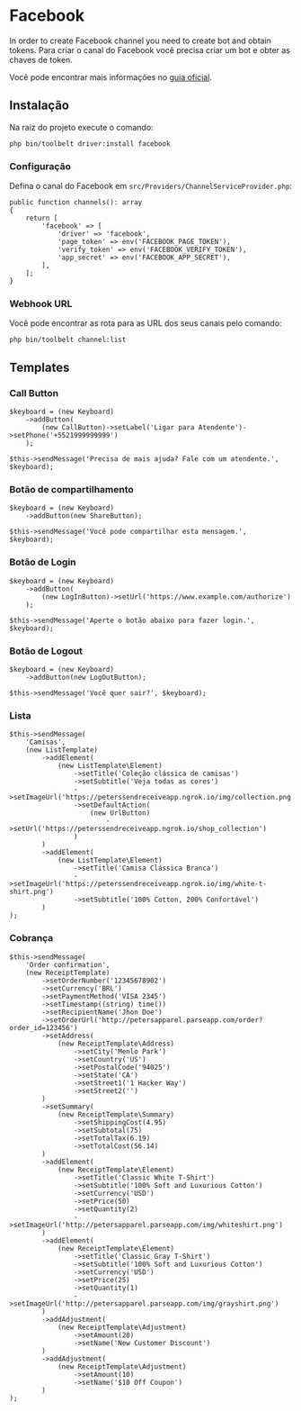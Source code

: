 # Facebook

In order to create Facebook channel you need to create bot and obtain tokens.
Para criar o canal do Facebook você precisa criar um bot e obter as chaves de token.

Você pode encontrar mais informações no [guia oficial](https://developers.facebook.com/docs/messenger-platform/guides/quick-start).

## Instalação

Na raiz do projeto execute o comando:

    php bin/toolbelt driver:install facebook

### Configuração    

Defina o canal do Facebook em `src/Providers/ChannelServiceProvider.php`:

    public function channels(): array
    {
        return [
            'facebook' => [
                'driver' => 'facebook',
                'page_token' => env('FACEBOOK_PAGE_TOKEN'),
                'verify_token' => env('FACEBOOK_VERIFY_TOKEN'),
                'app_secret' => env('FACEBOOK_APP_SECRET'),
            ],
        ];
    }

### Webhook URL

Você pode encontrar as rota para as URL dos seus canais pelo comando:

    php bin/toolbelt channel:list

## Templates

### Call Button

    $keyboard = (new Keyboard)
        ->addButton(
            (new CallButton)->setLabel('Ligar para Atendente')->setPhone('+5521999999999')
        );

    $this->sendMessage('Precisa de mais ajuda? Fale com um atendente.', $keyboard);

### Botão de compartilhamento

    $keyboard = (new Keyboard)
        ->addButton(new ShareButton);

    $this->sendMessage('Você pode compartilhar esta mensagem.', $keyboard);

### Botão de Login

    $keyboard = (new Keyboard)
        ->addButton(
            (new LogInButton)->setUrl('https://www.example.com/authorize')
        );

    $this->sendMessage('Aperte o botão abaixo para fazer login.', $keyboard);

### Botão de Logout

    $keyboard = (new Keyboard)
        ->addButton(new LogOutButton);

    $this->sendMessage('Você quer sair?', $keyboard);

### Lista

    $this->sendMessage(
        'Camisas',
        (new ListTemplate)
            ->addElement(
                (new ListTemplate\Element)
                    ->setTitle('Coleção clássica de camisas')
                    ->setSubtitle('Veja todas as cores')
                    ->setImageUrl('https://peterssendreceiveapp.ngrok.io/img/collection.png')
                    ->setDefaultAction(
                        (new UrlButton)
                            ->setUrl('https://peterssendreceiveapp.ngrok.io/shop_collection')
                    )
            )
            ->addElement(
                (new ListTemplate\Element)
                    ->setTitle('Camisa Clássica Branca')
                    ->setImageUrl('https://peterssendreceiveapp.ngrok.io/img/white-t-shirt.png')
                    ->setSubtitle('100% Cotton, 200% Confortável')
            )
    );

### Cobrança

    $this->sendMessage(
        'Order confirmation',
        (new ReceiptTemplate)
            ->setOrderNumber('12345678902')
            ->setCurrency('BRL')
            ->setPaymentMethod('VISA 2345')
            ->setTimestamp((string) time())
            ->setRecipientName('Jhon Doe')
            ->setOrderUrl('http://petersapparel.parseapp.com/order?order_id=123456')
            ->setAddress(
                (new ReceiptTemplate\Address)
                    ->setCity('Menlo Park')
                    ->setCountry('US')
                    ->setPostalCode('94025')
                    ->setState('CA')
                    ->setStreet1('1 Hacker Way')
                    ->setStreet2('')
            )
            ->setSummary(
                (new ReceiptTemplate\Summary)
                    ->setShippingCost(4.95)
                    ->setSubtotal(75)
                    ->setTotalTax(6.19)
                    ->setTotalCost(56.14)
            )
            ->addElement(
                (new ReceiptTemplate\Element)
                    ->setTitle('Classic White T-Shirt')
                    ->setSubtitle('100% Soft and Luxurious Cotton')
                    ->setCurrency('USD')
                    ->setPrice(50)
                    ->setQuantity(2)
                    ->setImageUrl('http://petersapparel.parseapp.com/img/whiteshirt.png')
            )
            ->addElement(
                (new ReceiptTemplate\Element)
                    ->setTitle('Classic Gray T-Shirt')
                    ->setSubtitle('100% Soft and Luxurious Cotton')
                    ->setCurrency('USD')
                    ->setPrice(25)
                    ->setQuantity(1)
                    ->setImageUrl('http://petersapparel.parseapp.com/img/grayshirt.png')
            )
            ->addAdjustment(
                (new ReceiptTemplate\Adjustment)
                    ->setAmount(20)
                    ->setName('New Customer Discount')
            )
            ->addAdjustment(
                (new ReceiptTemplate\Adjustment)
                    ->setAmount(10)
                    ->setName('$10 Off Coupon')
            )
    );
